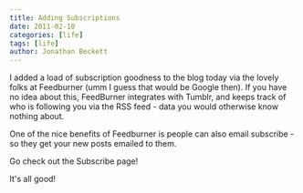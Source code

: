 ```yaml
---
title: Adding Subscriptions
date: 2011-02-10
categories: [life]
tags: [life]
author: Jonathan Beckett
---
```


I added a load of subscription goodness to the blog today via the lovely folks at Feedburner (umm I guess that would be Google then). If you have no idea about this, FeedBurner integrates with Tumblr, and keeps track of who is following you via the RSS feed - data you would otherwise know nothing about.

One of the nice benefits of Feedburner is people can also email subscribe - so they get your new posts emailed to them.

Go check out the Subscribe page!

It's all good!